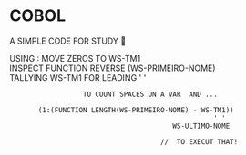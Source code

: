 # COBOL
 A SIMPLE CODE FOR STUDY 🧐

USING :
           MOVE ZEROS                    TO WS-TM1         
            INSPECT FUNCTION REVERSE (WS-PRIMEIRO-NOME)   
                      TALLYING WS-TM1 FOR LEADING ' ' 
                      
                      TO COUNT SPACES ON A VAR  AND ...
                      
           (1:(FUNCTION LENGTH(WS-PRIMEIRO-NOME) - WS-TM1))
                                                      ' '
                                            WS-ULTIMO-NOME
                                          
                                         //  TO EXECUT THAT!
